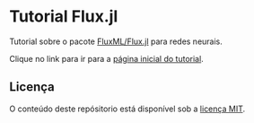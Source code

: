 # Tutorial Flux.jl

Tutorial sobre o pacote [FluxML/Flux.jl](https://github.com/FluxML/Flux.jl) para redes neurais.

Clique no link para ir para a [página inicial do tutorial](notebooks/00.00-Pagina_inicial.ipynb).

## Licença

O conteúdo deste repósitorio está disponível sob a [licença MIT](LICENSE).
